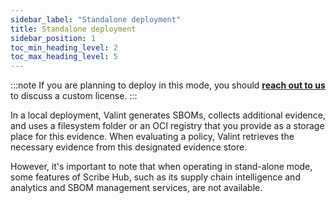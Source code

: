 ```yaml
---
sidebar_label: "Standalone deployment"
title: Standalone deployment
sidebar_position: 1
toc_min_heading_level: 2
toc_max_heading_level: 5
---
```


:::note
If you are planning to deploy in this mode, you should **[reach out to us](https://scribesecurity.com/contact-us/ "Contact Us")** to discuss a custom license.
:::

In a local deployment, Valint generates SBOMs, collects additional evidence, and uses a filesystem folder or an OCI registry that you provide as a storage place for this evidence. When evaluating a policy, Valint retrieves the necessary evidence from this designated evidence store.

However, it's important to note that when operating in stand-alone mode, some features of Scribe Hub, such as its supply chain intelligence and analytics and SBOM management services, are not available.

<!-- To learn more about a stand-alone deployment option check out this **[guide](../advanced-guide/standalone-deployment/)**. -->
